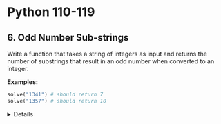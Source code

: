 # Python 110-119
## 6. Odd Number Sub-strings

Write a function that takes a string of integers as input and returns the
number of substrings that result in an odd number when converted to an integer.

**Examples:**

```python
solve("1341") # should return 7
solve("1357") # should return 10
```

<details></details>
